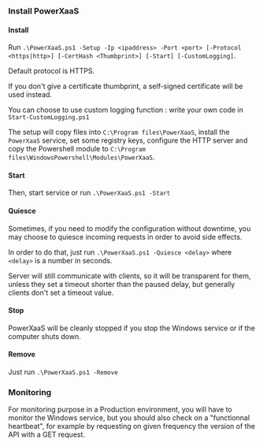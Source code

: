 
### Install PowerXaaS

#### Install
Run `.\PowerXaaS.ps1 -Setup -Ip <ipaddress> -Port <port> [-Protocol <https|http>] [-CertHash <Thumbprint>] [-Start] [-CustomLogging]`.

Default protocol is HTTPS.

If you don't give a certificate thumbprint, a self-signed certificate will be used instead.

You can choose to use custom logging function : write your own code in `Start-CustomLogging.ps1`

The setup will copy files into `C:\Program files\PowerXaaS`, install the `PowerXaaS` service, set some registry keys, configure the HTTP server and copy the Powershell module to `C:\Program files\WindowsPowershell\Modules\PowerXaaS`.

#### Start
Then, start service or run `.\PowerXaaS.ps1 -Start`

#### Quiesce
Sometimes, if you need to modify the configuration without downtime, you may choose to quiesce incoming requests in order to avoid side effects.

In order to do that, just run `.\PowerXaaS.ps1 -Quiesce <delay>` where `<delay>` is a number in seconds.

Server will still communicate with clients, so it will be transparent for them, unless they set a timeout shorter than the paused delay, but generally clients don't set a timeout value.

#### Stop
PowerXaaS will be cleanly stopped if you stop the Windows service or if the computer shuts down.

#### Remove
Just run `.\PowerXaaS.ps1 -Remove`

### Monitoring

For monitoring purpose in a Production environment, you will have to monitor the Windows service, but you should also check on a "functionnal heartbeat", for example by requesting on given frequency the version of the API with a GET request.

